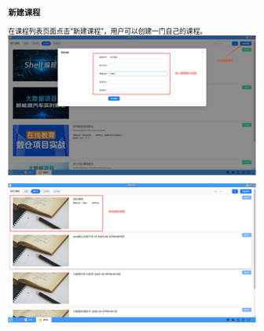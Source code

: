 ### 新建课程
在课程列表页面点击“新建课程”，用户可以创建一门自己的课程。
![alt text](./coursemake02.png)

![alt text](./coursemake03.png)